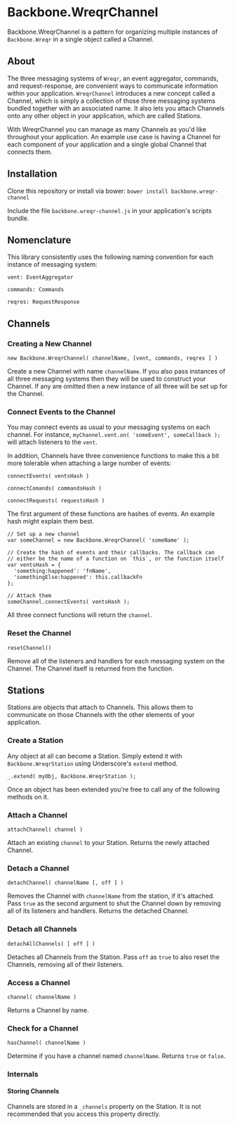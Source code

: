 Backbone.WreqrChannel
================

Backbone.WreqrChannel is a pattern for organizing multiple instances of `Backbone.Wreqr` in a single object called a Channel.

## About

The three messaging systems of `Wreqr`, an event aggregator, commands, and request-response, are convenient ways to communicate information within your application. `WreqrChannel` introduces a new concept called a Channel, which is simply a collection of those three messaging systems bundled together with an associated name. It also lets you attach Channels onto any other object in your application, which are called Stations.

With WreqrChannel you can manage as many Channels as you'd like throughout your application. An example use case is having a Channel for each component of your application and a single global Channel that connects them.

## Installation

Clone this repository or install via bower: `bower install backbone.wreqr-channel`

Include the file `backbone.wreqr-channel.js` in your application's scripts bundle.

## Nomenclature

This library consistently uses the following naming convention for each instance of messaging system:

`vent: EventAggregator`

`commands: Commands`

`reqres: RequestResponse`

## Channels

### Creating a New Channel

`new Backbone.WreqrChannel( channelName, [vent, commands, reqres ] )`

Create a new Channel with name `channelName`. If you also pass instances of all three messaging systems then they will be used to construct your Channel. If any are omitted then a new instance of all three will be set up for the Channel.

### Connect Events to the Channel

You may connect events as usual to your messaging systems on each channel. For instance, `myChannel.vent.on( 'someEvent', someCallback );` will attach listeners to the `vent`.

In addition, Channels have three convenience functions to make this a bit more tolerable when attaching a large number of events:

`connectEvents( ventsHash )`

`connectComands( commandsHash )`

`connectRequests( requestsHash )`

The first argument of these functions are hashes of events. An example hash might explain them best.

```
// Set up a new channel
var someChannel = new Backbone.WreqrChannel( 'someName' );

// Create the hash of events and their callbacks. The callback can
// either be the name of a function on `this`, or the function itself
var ventsHash = {
  'something:happened': 'fnName',
  'somethingElse:happened': this.callbackFn
};

// Attach them
someChannel.connectEvents( ventsHash );
```

All three connect functions will return the `channel`.

### Reset the Channel

`resetChannel()`

Remove all of the listeners and handlers for each messaging system on the Channel. The Channel itself is returned from the function.

## Stations

Stations are objects that attach to Channels. This allows them to communicate on those Channels with the other elements of your application.

### Create a Station

Any object at all can become a Station. Simply extend it with `Backbone.WreqrStation` using Underscore's `extend` method.

`_.extend( myObj, Backbone.WreqrStation );`

Once an object has been extended you're free to call any of the following methods on it.

### Attach a Channel

`attachChannel( channel )`

Attach an existing `channel` to your Station. Returns the newly attached Channel.

### Detach a Channel

`detachChannel( channelName [, off ] )`

Removes the Channel with `channelName` from the station, if it's attached. Pass `true` as the second argument to shut the Channel down by removing all of its listeners and handlers. Returns the detached Channel.

### Detach all Channels

`detachAllChannels( [ off ] )`

Detaches all Channels from the Station. Pass `off` as `true` to also reset the Channels, removing all of their listeners.

### Access a Channel

`channel( channelName )`

Returns a Channel by name.

### Check for a Channel

`hasChannel( channelName )`

Determine if you have a channel named `channelName`. Returns `true` or `false`.



### Internals

#### Storing Channels

Channels are stored in a `_channels` property on the Station. It is not recommended that you access this property directly.
